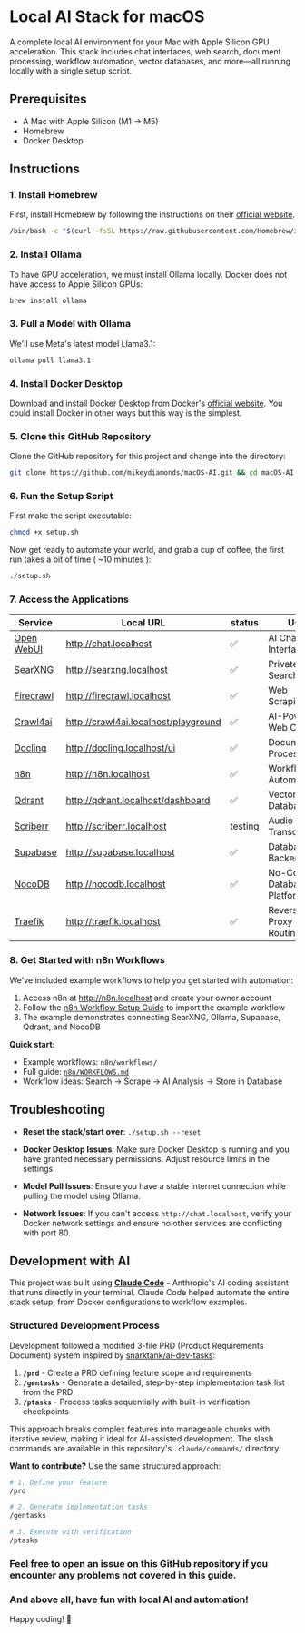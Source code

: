 # Local AI Stack for macOS

A complete local AI environment for your Mac with Apple Silicon GPU acceleration. This stack includes chat interfaces, web search, document processing, workflow automation, vector databases, and more—all running locally with a single setup script.

## Prerequisites

- A Mac with Apple Silicon (M1 -> M5)
- Homebrew
- Docker Desktop

## Instructions

### 1. Install Homebrew

First, install Homebrew by following the instructions on their [official website](https://brew.sh/).

```sh
/bin/bash -c "$(curl -fsSL https://raw.githubusercontent.com/Homebrew/install/HEAD/install.sh)"
```
### 2. Install Ollama

To have GPU acceleration, we must install Ollama locally. Docker does not have access to Apple Silicon GPUs:

```sh
brew install ollama
```

### 3. Pull a Model with Ollama

We'll use Meta's latest model Llama3.1:

```sh
ollama pull llama3.1
```

### 4. Install Docker Desktop
Download and install Docker Desktop from Docker's [official website](https://www.docker.com/products/docker-desktop/). You could install Docker in other ways but this way is the simplest.

### 5. Clone this GitHub Repository
Clone the GitHub repository for this project and change into the directory:

```sh
git clone https://github.com/mikeydiamonds/macOS-AI.git && cd macOS-AI
```

### 6. Run the Setup Script

First make the script executable:

```sh
chmod +x setup.sh
```

Now get ready to automate your world, and grab a cup of coffee, the first run takes a bit of time ( ~10 minutes ):

```sh
./setup.sh
```

### 7. Access the Applications

| Service                                                        | Local URL                            | status  | Use                           |
|----------------------------------------------------------------|--------------------------------------|---------|-------------------------------|
| [Open WebUI](https://docs.openwebui.com/)                      | http://chat.localhost                |    ✅   | AI Chat Interface             |
| [SearXNG](https://github.com/searxng/searxng)                  | http://searxng.localhost             |    ✅   | Private Web Search            |
| [Firecrawl](https://docs.firecrawl.dev/contributing/self-host) | http://firecrawl.localhost           |    ✅   | Web Scraping API              |
| [Crawl4ai](https://docs.crawl4ai.com/)                         | http://crawl4ai.localhost/playground |    ✅   | AI-Powered Web Crawler        |
| [Docling](https://www.docling.ai/)                             | http://docling.localhost/ui          |    ✅   | Document Processing           |
| [n8n](https://github.com/n8n-io/n8n)                           | http://n8n.localhost                 |    ✅   | Workflow Automation           |
| [Qdrant](https://qdrant.tech/)                                 | http://qdrant.localhost/dashboard    |    ✅   | Vector Database               |
| [Scriberr](https://github.com/rishikanthc/Scriberr)            | http://scriberr.localhost            | testing | Audio Transcription           |
| [Supabase](https://supabase.com/docs/guides/self-hosting)      | http://supabase.localhost            |    ✅   | Database & Backend            |
| [NocoDB](https://nocodb.com/)                                  | http://nocodb.localhost              |    ✅   | No-Code Database Platform     |
| [Traefik](https://traefik.io/)                                 | http://traefik.localhost             |    ✅   | Reverse Proxy & Routing       |

### 8. Get Started with n8n Workflows

We've included example workflows to help you get started with automation:

1. Access n8n at http://n8n.localhost and create your owner account
2. Follow the [n8n Workflow Setup Guide](n8n/WORKFLOWS.md) to import the example workflow
3. The example demonstrates connecting SearXNG, Ollama, Supabase, Qdrant, and NocoDB

**Quick start:**
- Example workflows: `n8n/workflows/`
- Full guide: [`n8n/WORKFLOWS.md`](n8n/WORKFLOWS.md)
- Workflow ideas: Search → Scrape → AI Analysis → Store in Database

## Troubleshooting

- **Reset the stack/start over**: `./setup.sh --reset`

- **Docker Desktop Issues**: Make sure Docker Desktop is running and you have granted necessary permissions. Adjust resource limits in the settings.
- **Model Pull Issues**: Ensure you have a stable internet connection while pulling the model using Ollama.
- **Network Issues**: If you can't access `http://chat.localhost`, verify your Docker network settings and ensure no other services are conflicting with port 80.

## Development with AI

This project was built using **[Claude Code](https://claude.com/claude-code)** - Anthropic's AI coding assistant that runs directly in your terminal. Claude Code helped automate the entire stack setup, from Docker configurations to workflow examples.

### Structured Development Process

Development followed a modified 3-file PRD (Product Requirements Document) system inspired by [snarktank/ai-dev-tasks](https://github.com/snarktank/ai-dev-tasks):

1. **`/prd`** - Create a PRD defining feature scope and requirements
2. **`/gentasks`** - Generate a detailed, step-by-step implementation task list from the PRD
3. **`/ptasks`** - Process tasks sequentially with built-in verification checkpoints

This approach breaks complex features into manageable chunks with iterative review, making it ideal for AI-assisted development. The slash commands are available in this repository's `.claude/commands/` directory.

**Want to contribute?** Use the same structured approach:
```bash
# 1. Define your feature
/prd

# 2. Generate implementation tasks
/gentasks

# 3. Execute with verification
/ptasks
```

### Feel free to open an issue on this GitHub repository if you encounter any problems not covered in this guide.

### And above all, have fun with local AI and automation!

Happy coding! 🚀